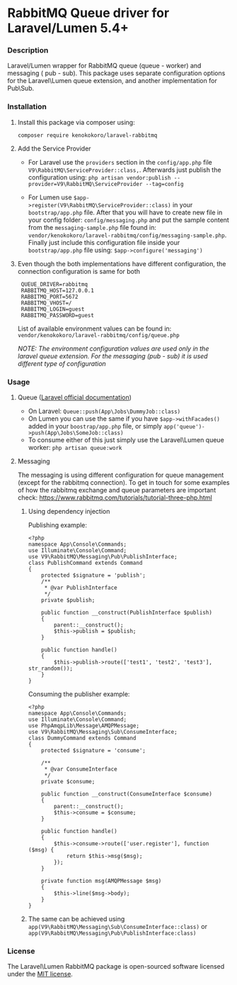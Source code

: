 RabbitMQ Queue driver for Laravel/Lumen 5.4+
======================

### Description
Laravel/Lumen wrapper for RabbitMQ queue (queue - worker) and messaging ( pub - sub). This package uses separate 
configuration options for the Laravel\Lumen queue extension, and another implementation for Pub\Sub.

### Installation

1. Install this package via composer using:

    `composer require kenokokoro/laravel-rabbitmq`

2. Add the Service Provider

    - For Laravel use the `providers` section in the `config/app.php` file `V9\RabbitMQ\ServiceProvider::class,`. 
    Afterwards just publish the configuration using: `php artisan vendor:publish --provider=V9\RabbitMQ\ServiceProvider --tag=config`
    
    - For Lumen use `$app->register(V9\RabbitMQ\ServiceProvider::class)` in your `bootstrap/app.php` file. After that 
    you will have to create new file in your config folder: `config/messaging.php` and put the sample content from the
    `messaging-sample.php` file found in: `vendor/kenokokoro/laravel-rabbitmq/config/messaging-sample.php`. Finally
    just include this configuration file inside your `bootstrap/app.php` file using: `$app->configure('messaging')`

3. Even though the both implementations have different configuration, the connection configuration is same for both

		QUEUE_DRIVER=rabbitmq
		RABBITMQ_HOST=127.0.0.1
		RABBITMQ_PORT=5672
		RABBITMQ_VHOST=/
		RABBITMQ_LOGIN=guest
		RABBITMQ_PASSWORD=guest
		
	List of available environment values can be found in: `vendor/kenokokoro/laravel-rabbitmq/config/queue.php`
	
	*NOTE: The environment configuration values are used only in the laravel queue extension. For the messaging (pub - sub)
	it is used different type of configuration*

### Usage
1. Queue ([Laravel official documentation](https://laravel.com/docs/5.4/queues))
    - On Laravel: `Queue::push(App\Jobs\DummyJob::class)`
    - On Lumen you can use the same if you have `$app->withFacades()` added in your `boostrap/app.php` file, or 
    simply `app('queue')->push(App\Jobs\SomeJob::class)`
    - To consume either of this just simply use the Laravel\Lumen queue worker: `php artisan queue:work`
    
2. Messaging

    The messaging is using different configuration for queue management (except for the rabbitmq connection). 
    To get in touch for some examples of how the rabbitmq exchange and queue parameters are important check: 
    https://www.rabbitmq.com/tutorials/tutorial-three-php.html
    
    1. Using dependency injection
    
        Publishing example:
        ```
        <?php
        namespace App\Console\Commands;
        use Illuminate\Console\Command;
        use V9\RabbitMQ\Messaging\Pub\PublishInterface;
        class PublishCommand extends Command
        {
            protected $signature = 'publish';
            /**
             * @var PublishInterface
             */
            private $publish;

            public function __construct(PublishInterface $publish)
            {
                parent::__construct();
                $this->publish = $publish;
            }

            public function handle()
            {
                $this->publish->route(['test1', 'test2', 'test3'], str_random());
            }
        }
        ```
    
        Consuming the publisher example:
        ```
        <?php
        namespace App\Console\Commands;
        use Illuminate\Console\Command;
        use PhpAmqpLib\Message\AMQPMessage;
        use V9\RabbitMQ\Messaging\Sub\ConsumeInterface;
        class DummyCommand extends Command
        {
            protected $signature = 'consume';

            /**
             * @var ConsumeInterface
             */
            private $consume;

            public function __construct(ConsumeInterface $consume)
            {
                parent::__construct();
                $this->consume = $consume;
            }

            public function handle()
            {
                $this->consume->route(['user.register'], function ($msg) {
                    return $this->msg($msg);
                });
            }

            private function msg(AMQPMessage $msg)
            {
                $this->line($msg->body);
            }
        }
        ```
    
    2. The same can be achieved using `app(V9\RabbitMQ\Messaging\Sub\ConsumeInterface::class)` or `app(V9\RabbitMQ\Messaging\Pub\PublishInterface:class)`
    
    
### License
The Laravel\Lumen RabbitMQ package is open-sourced software licensed under the [MIT license](http://opensource.org/licenses/MIT).
